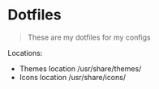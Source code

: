 # Dotfiles
>These are my dotfiles for my configs 

Locations:
* Themes location /usr/share/themes/
* Icons location /usr/share/icons/

